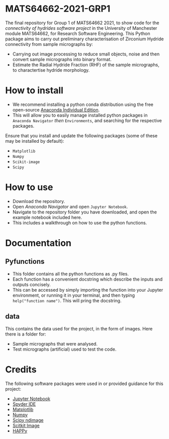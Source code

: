 # MATS64662-2021-GRP1
The final repository for Group 1 of MATS64662 2021, to show code for the *connectivity of hydrides software project* in the University of Manchester module MATS64662, for Research Software Engineering. This Python package aims to carry out preliminary characterisation of Zirconium Hydride connectivity from sample micrographs by:

- Carrying out image processing to reduce small objects, noise and then convert sample micrographs into binary format.
- Estimate the Radial Hydride Fraction (RHF) of the sample micrographs, to charactertise hydride morphology.

# How to install
 - We recommend installing a python conda distribution using the free open-source [Anaconda Individual Edition](https://www.anaconda.com/products/individual).
 - This will allow you to easily manage installed python packages in `Anaconda Navigator` *then* `Environments`, and searching for the respective packages.

Ensure that you install and update the following packages (some of these may be installed by default):
  - `Matplotlib`
  - `Numpy`
  - `Scikit-image`
  - `Scipy`

# How to use
 - Download the repository.
 - Open *Anaconda Navigator* and open `Jupyter Notebook`.
 - Navigate to the repository folder you have downloaded, and open the example notebook included here.
 - This includes a walkthrough on how to use the python functions.

# Documentation
## Pyfunctions
 - This folder contains all the python functions as .py files.
 - Each function has a convenient docstring which describe the inputs and outputs concisely.
 - This can be accessed by simply importing the function into your Jupyter environment, or running it in your terminal, and then typing `help("function name")`. This will pring the docstring.

## data
This contains the data used for the project, in the form of images. Here there is a folder for:
 - Sample micrographs that were analysed.
 - Test micrographs (artificial) used to test the code.

# Credits
The following software packages were used in or provided guidance for this project:
 - [Jupyter Notebook](https://jupyter.org/)
 - [Spyder IDE](https://www.spyder-ide.org/)
 - [Matplotlib](https://matplotlib.org/stable/index.html#)
 - [Numpy](https://numpy.org/)
 - [Scipy ndimage](https://docs.scipy.org/doc/scipy/reference/ndimage.html)
 - [Scitkit Image](https://scikit-image.org/)
 - [HAPPy](https://zenodo.org/record/4627146)
